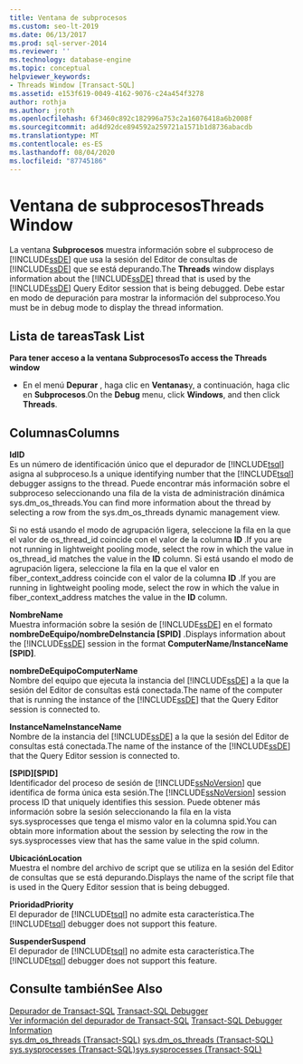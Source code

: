 ```yaml
---
title: Ventana de subprocesos
ms.custom: seo-lt-2019
ms.date: 06/13/2017
ms.prod: sql-server-2014
ms.reviewer: ''
ms.technology: database-engine
ms.topic: conceptual
helpviewer_keywords:
- Threads Window [Transact-SQL]
ms.assetid: e153f619-0049-4162-9076-c24a454f3278
author: rothja
ms.author: jroth
ms.openlocfilehash: 6f3460c892c182996a753c2a16076418a6b2008f
ms.sourcegitcommit: ad4d92dce894592a259721a1571b1d8736abacdb
ms.translationtype: MT
ms.contentlocale: es-ES
ms.lasthandoff: 08/04/2020
ms.locfileid: "87745186"
---
```

# <a name="threads-window"></a><span data-ttu-id="e5758-102">Ventana de subprocesos</span><span class="sxs-lookup"><span data-stu-id="e5758-102">Threads Window</span></span>
  <span data-ttu-id="e5758-103">La ventana **Subprocesos** muestra información sobre el subproceso de [!INCLUDE[ssDE](../../includes/ssde-md.md)] que usa la sesión del Editor de consultas de [!INCLUDE[ssDE](../../includes/ssde-md.md)] que se está depurando.</span><span class="sxs-lookup"><span data-stu-id="e5758-103">The **Threads** window displays information about the [!INCLUDE[ssDE](../../includes/ssde-md.md)] thread that is used by the [!INCLUDE[ssDE](../../includes/ssde-md.md)] Query Editor session that is being debugged.</span></span> <span data-ttu-id="e5758-104">Debe estar en modo de depuración para mostrar la información del subproceso.</span><span class="sxs-lookup"><span data-stu-id="e5758-104">You must be in debug mode to display the thread information.</span></span>  
  
## <a name="task-list"></a><span data-ttu-id="e5758-105">Lista de tareas</span><span class="sxs-lookup"><span data-stu-id="e5758-105">Task List</span></span>  
 <span data-ttu-id="e5758-106">**Para tener acceso a la ventana Subprocesos**</span><span class="sxs-lookup"><span data-stu-id="e5758-106">**To access the Threads window**</span></span>  
  
-   <span data-ttu-id="e5758-107">En el menú **Depurar** , haga clic en **Ventanas**y, a continuación, haga clic en **Subprocesos**.</span><span class="sxs-lookup"><span data-stu-id="e5758-107">On the **Debug** menu, click **Windows**, and then click **Threads**.</span></span>  
  
## <a name="columns"></a><span data-ttu-id="e5758-108">Columnas</span><span class="sxs-lookup"><span data-stu-id="e5758-108">Columns</span></span>  
 <span data-ttu-id="e5758-109">**Id**</span><span class="sxs-lookup"><span data-stu-id="e5758-109">**ID**</span></span>  
 <span data-ttu-id="e5758-110">Es un número de identificación único que el depurador de [!INCLUDE[tsql](../../includes/tsql-md.md)] asigna al subproceso.</span><span class="sxs-lookup"><span data-stu-id="e5758-110">Is a unique identifying number that the [!INCLUDE[tsql](../../includes/tsql-md.md)] debugger assigns to the thread.</span></span> <span data-ttu-id="e5758-111">Puede encontrar más información sobre el subproceso seleccionando una fila de la vista de administración dinámica sys.dm_os_threads.</span><span class="sxs-lookup"><span data-stu-id="e5758-111">You can find more information about the thread by selecting a row from the sys.dm_os_threads dynamic management view.</span></span>  
  
 <span data-ttu-id="e5758-112">Si no está usando el modo de agrupación ligera, seleccione la fila en la que el valor de os_thread_id coincide con el valor de la columna **ID** .</span><span class="sxs-lookup"><span data-stu-id="e5758-112">If you are not running in lightweight pooling mode, select the row in which the value in os_thread_id matches the value in the **ID** column.</span></span> <span data-ttu-id="e5758-113">Si está usando el modo de agrupación ligera, seleccione la fila en la que el valor en fiber_context_address coincide con el valor de la columna **ID** .</span><span class="sxs-lookup"><span data-stu-id="e5758-113">If you are running in lightweight pooling mode, select the row in which the value in fiber_context_address matches the value in the **ID** column.</span></span>  
  
 <span data-ttu-id="e5758-114">**Nombre**</span><span class="sxs-lookup"><span data-stu-id="e5758-114">**Name**</span></span>  
 <span data-ttu-id="e5758-115">Muestra información sobre la sesión de [!INCLUDE[ssDE](../../includes/ssde-md.md)] en el formato **nombreDeEquipo/nombreDeInstancia [SPID]** .</span><span class="sxs-lookup"><span data-stu-id="e5758-115">Displays information about the [!INCLUDE[ssDE](../../includes/ssde-md.md)] session in the format **ComputerName/InstanceName [SPID]**.</span></span>  
  
 <span data-ttu-id="e5758-116">**nombreDeEquipo**</span><span class="sxs-lookup"><span data-stu-id="e5758-116">**ComputerName**</span></span>  
 <span data-ttu-id="e5758-117">Nombre del equipo que ejecuta la instancia del [!INCLUDE[ssDE](../../includes/ssde-md.md)] a la que la sesión del Editor de consultas está conectada.</span><span class="sxs-lookup"><span data-stu-id="e5758-117">The name of the computer that is running the instance of the [!INCLUDE[ssDE](../../includes/ssde-md.md)] that the Query Editor session is connected to.</span></span>  
  
 <span data-ttu-id="e5758-118">**InstanceName**</span><span class="sxs-lookup"><span data-stu-id="e5758-118">**InstanceName**</span></span>  
 <span data-ttu-id="e5758-119">Nombre de la instancia del [!INCLUDE[ssDE](../../includes/ssde-md.md)] a la que la sesión del Editor de consultas está conectada.</span><span class="sxs-lookup"><span data-stu-id="e5758-119">The name of the instance of the [!INCLUDE[ssDE](../../includes/ssde-md.md)] that the Query Editor session is connected to.</span></span>  
  
 <span data-ttu-id="e5758-120">**[SPID]**</span><span class="sxs-lookup"><span data-stu-id="e5758-120">**[SPID]**</span></span>  
 <span data-ttu-id="e5758-121">Identificador del proceso de sesión de [!INCLUDE[ssNoVersion](../../includes/ssnoversion-md.md)] que identifica de forma única esta sesión.</span><span class="sxs-lookup"><span data-stu-id="e5758-121">The [!INCLUDE[ssNoVersion](../../includes/ssnoversion-md.md)] session process ID that uniquely identifies this session.</span></span> <span data-ttu-id="e5758-122">Puede obtener más información sobre la sesión seleccionando la fila en la vista sys.sysprocesses que tenga el mismo valor en la columna spid.</span><span class="sxs-lookup"><span data-stu-id="e5758-122">You can obtain more information about the session by selecting the row in the sys.sysprocesses view that has the same value in the spid column.</span></span>  
  
 <span data-ttu-id="e5758-123">**Ubicación**</span><span class="sxs-lookup"><span data-stu-id="e5758-123">**Location**</span></span>  
 <span data-ttu-id="e5758-124">Muestra el nombre del archivo de script que se utiliza en la sesión del Editor de consultas que se está depurando.</span><span class="sxs-lookup"><span data-stu-id="e5758-124">Displays the name of the script file that is used in the Query Editor session that is being debugged.</span></span>  
  
 <span data-ttu-id="e5758-125">**Prioridad**</span><span class="sxs-lookup"><span data-stu-id="e5758-125">**Priority**</span></span>  
 <span data-ttu-id="e5758-126">El depurador de [!INCLUDE[tsql](../../includes/tsql-md.md)] no admite esta característica.</span><span class="sxs-lookup"><span data-stu-id="e5758-126">The [!INCLUDE[tsql](../../includes/tsql-md.md)] debugger does not support this feature.</span></span>  
  
 <span data-ttu-id="e5758-127">**Suspender**</span><span class="sxs-lookup"><span data-stu-id="e5758-127">**Suspend**</span></span>  
 <span data-ttu-id="e5758-128">El depurador de [!INCLUDE[tsql](../../includes/tsql-md.md)] no admite esta característica.</span><span class="sxs-lookup"><span data-stu-id="e5758-128">The [!INCLUDE[tsql](../../includes/tsql-md.md)] debugger does not support this feature.</span></span>  
  
## <a name="see-also"></a><span data-ttu-id="e5758-129">Consulte también</span><span class="sxs-lookup"><span data-stu-id="e5758-129">See Also</span></span>  
 <span data-ttu-id="e5758-130">[Depurador de Transact-SQL](transact-sql-debugger.md) </span><span class="sxs-lookup"><span data-stu-id="e5758-130">[Transact-SQL Debugger](transact-sql-debugger.md) </span></span>  
 <span data-ttu-id="e5758-131">[Ver información del depurador de Transact-SQL](transact-sql-debugger-information.md) </span><span class="sxs-lookup"><span data-stu-id="e5758-131">[Transact-SQL Debugger Information](transact-sql-debugger-information.md) </span></span>  
 <span data-ttu-id="e5758-132">[sys.dm_os_threads &#40;Transact-SQL&#41;](/sql/relational-databases/system-dynamic-management-views/sys-dm-os-threads-transact-sql) </span><span class="sxs-lookup"><span data-stu-id="e5758-132">[sys.dm_os_threads &#40;Transact-SQL&#41;](/sql/relational-databases/system-dynamic-management-views/sys-dm-os-threads-transact-sql) </span></span>  
 [<span data-ttu-id="e5758-133">sys.sysprocesses &#40;Transact-SQL&#41;</span><span class="sxs-lookup"><span data-stu-id="e5758-133">sys.sysprocesses &#40;Transact-SQL&#41;</span></span>](/sql/relational-databases/system-compatibility-views/sys-sysprocesses-transact-sql)  
